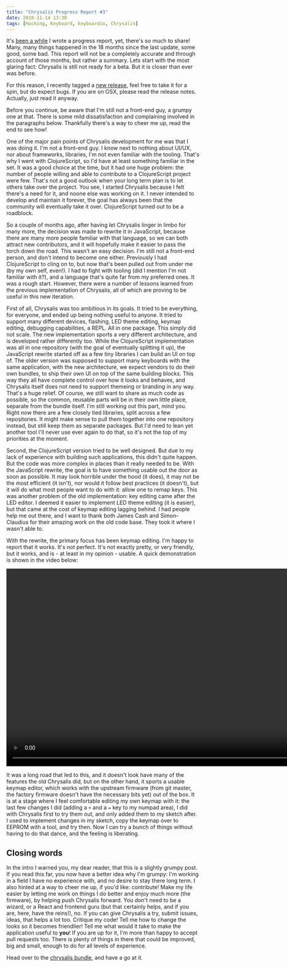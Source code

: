 ```yaml
---
title: "Chrysalis Progress Report #3"
date: 2018-11-14 13:30
tags: [Hacking, Keyboard, keyboardio, Chrysalis]
---
```


It's [been a while][blog:chrysalis-2] I wrote a progress report, yet, there's so
much to share! Many, many things happened in the 18 months since the last
update, some good, some bad. This report will not be a completely accurate and
through account of those months, but rather a summary. Lets start with the most
glaring fact: Chrysalis is still not ready for a beta. But it is closer than
ever was before.

For this reason, I recently tagged a [new release][chrysalis:0.0.5], feel free
to take it for a spin, but do expect bugs. If you are on OSX, please read the
release notes. Actually, just read it anyway.

 [chrysalis:0.0.5]: https://github.com/keyboardio/chrysalis-bundle-keyboardio/releases/tag/chrysalis-bundle-keyboardio-0.0.5

Before you continue, be aware that I'm still not a front-end guy, a grumpy one
at that. There is some mild dissatisfaction and complaining involved in the
paragraphs below. Thankfully there's a way to cheer me up, read the end to see
how!

 [blog:chrysalis-2]: /blog/2017/05/17/chrysalis-progress-report-2/

<!-- more -->

One of the major pain points of Chrysalis development for me was that I was
doing it. I'm not a front-end guy. I know next to nothing about UI/UX, nor about
frameworks, libraries, I'm not even familiar with the tooling. That's why I went
with ClojureScript, so I'd have at least something familiar in the set. It was a
good choice at the time, but it had one huge problem: the number of people
willing and able to contribute to a ClojureScript project were few. That's not a
good outlook when your long term plan is to let others take over the project.
You see, I started Chrysalis because I felt there's a need for it, and noone
else was working on it. I never intended to develop and maintain it forever, the
goal has always been that the community will eventually take it over.
ClojureScript turned out to be a roadblock.

So a couple of months ago, after having let Chrysalis linger in limbo for many
more, the decision was made to rewrite it in JavaScript, because there are many
more people familiar with that language, so we can both attract new
contributors, and it will hopefully make it easier to pass the torch down the
road. This wasn't an easy decision. I'm still not a front-end person, and don't
intend to become one either. Previously I had ClojureScript to cling on to, but
now that's been pulled out from under me (by my own self, even!). I had to fight
with tooling (did I mention I'm not familiar with it?), and a language that's
quite far from my preferred ones. It was a rough start. However, there were a
number of lessons learned from the previous implementation of Chrysalis, all of
which are proving to be useful in this new iteration.

First of all, Chrysalis was too ambitious in its goals. It tried to be
everything, for everyone, and ended up being nothing useful to anyone. It tried
to support many different devices, flashing, LED theme editing, keymap editing,
debugging capabilities, a REPL. All in one package. This simply did not scale.
The new implementation sports a very different architecture, and is developed
rather differently too. While the ClojureScript implementation was all in one
repository (with the goal of eventually splitting it up), the JavaScript rewrite
started off as a few tiny libraries I can build an UI on top of. The older
version was supposed to support many keyboards with the same application, with
the new architecture, we expect vendors to do their own bundles, to ship their
own UI on top of the same building blocks. This way they all have complete
control over how it looks and behaves, and Chrysalis itself does not need to
support themeing or branding in any way. That's a huge relief. Of course, we
still want to share as much code as possible, so the common, reusable parts will
be in their own little place, separate from the bundle itself. I'm still working
out this part, mind you. Right now there are a few closely tied libraries, split
across a few repositories. It might make sense to pull them together into one
repository instead, but still keep them as separate packages. But I'd need to
lean yet another tool I'll never use ever again to do that, so it's not the top
of my priorities at the moment.

Second, the ClojureScript version tried to be well designed. But due to my lack
of experience with building such applications, this didn't quite happen. But the
code was more complex in places than it really needed to be. With the JavaScript
rewrite, the goal is to have something usable out the door as soon as possible.
It may look horrible under the hood (it does), it may not be the most efficient
(it isn't), nor would it follow best practices (it doesn't), but it will do what
most people want to do with it: allow one to remap keys. This was another
problem of the old implementation: key editing came after the LED editor. I
deemed it easier to implement LED theme editing (it is easier), but that came at
the cost of keymap editing lagging behind. I had people help me out there, and I
want to thank both James Cash and Simon-Claudius for their amazing work on the
old code base. They took it where I wasn't able to.

With the rewrite, the primary focus has been keymap editing. I'm happy to report
that it works. It's not perfect. It's not exactly pretty, or very friendly, but
it works, and is - at least in my opinion - usable. A quick demonstration is
shown in the video below:

<video controls width="960" height="516">
 <source src="/assets/asylum/images/posts/chrysalis-progress-report-3/chrysalis-demo.webm" type="video/webm">
 <source src="/assets/asylum/images/posts/chrysalis-progress-report-3/chrysalis-demo.mp4" type="video/mp4">
Your browser does not appear to support the `video` tag.
</video>

It was a long road that led to this, and it doesn't look have many of the
features the old Chrysalis did, but on the other hand, it sports a usable keymap
editor, which works with the upstream firmware (from git master, the factory
firmware doesn't have the necessary bits yet) out of the box. It is at a stage
where I feel comfortable editing my own keymap with it: the last few changes I
did (adding a `+` and a `=` key to my numpad area), I did with Chrysalis first
to try them out, and only added them to my sketch after. I used to implement
changes in my sketch, copy the keymap over to EEPROM with a tool, and try then.
Now I can try a bunch of things without having to do that dance, and the feeling
is liberating.

## Closing words

In the intro I warned you, my dear reader, that this is a slightly grumpy post.
If you read this far, you now have a better idea why I'm grumpy: I'm working in
a field I have no experience with, and no desire to stay there long term. I also
hinted at a way to cheer me up, if you'd like: contribute! Make my life easier
by letting me work on things I do better and enjoy much more (the firmware), by
helping push Chrysalis forward. You don't need to be a wizard, or a React and
frontend guru (but that certainly helps, and if you are, here, have the reins!),
no. If you can give Chrysalis a try, submit issues, ideas, that helps a lot too.
Critique my code! Tell me how to change the looks so it becomes friendlier! Tell
me what would it take to make the application useful to **you**! If you are up
for it, I'm more than happy to accept pull requests too. There is plenty of
things in there that could be improved, big and small, enough to do for all
levels of experience.

Head over to the [chrysalis bundle][chrysalis:bundle], and have a go at it.

 [chrysalis:bundle]: https://github.com/keyboardio/chrysalis-bundle-keyboardio
